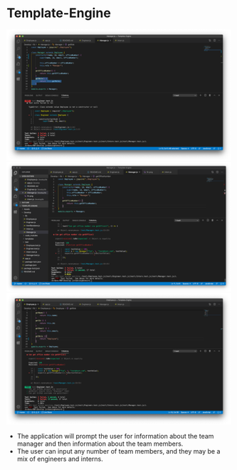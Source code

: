 # Template-Engine

![Photo of finished Product](./Assets/fin.png)
![Photo of finished Product](./Assets/fin1.png)
![Photo of finished Product](./Assets/fin2.png)

* The application will prompt the user for information about the team manager and then information about the team members. 
* The user can input any number of team members, and they may be a mix of engineers and interns.